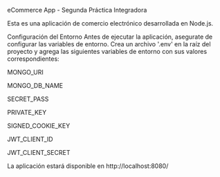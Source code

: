 eCommerce App - Segunda Práctica Integradora

Esta es una aplicación de comercio electrónico desarrollada en Node.js.

Configuración del Entorno
Antes de ejecutar la aplicación, asegurate de configurar las variables de entorno. Crea un archivo '.env' en la raíz del proyecto y agrega las siguientes variables de entorno con sus valores correspondientes:

MONGO_URI

MONGO_DB_NAME

SECRET_PASS

PRIVATE_KEY

SIGNED_COOKIE_KEY

JWT_CLIENT_ID

JWT_CLIENT_SECRET

La aplicación estará disponible en http://localhost:8080/
